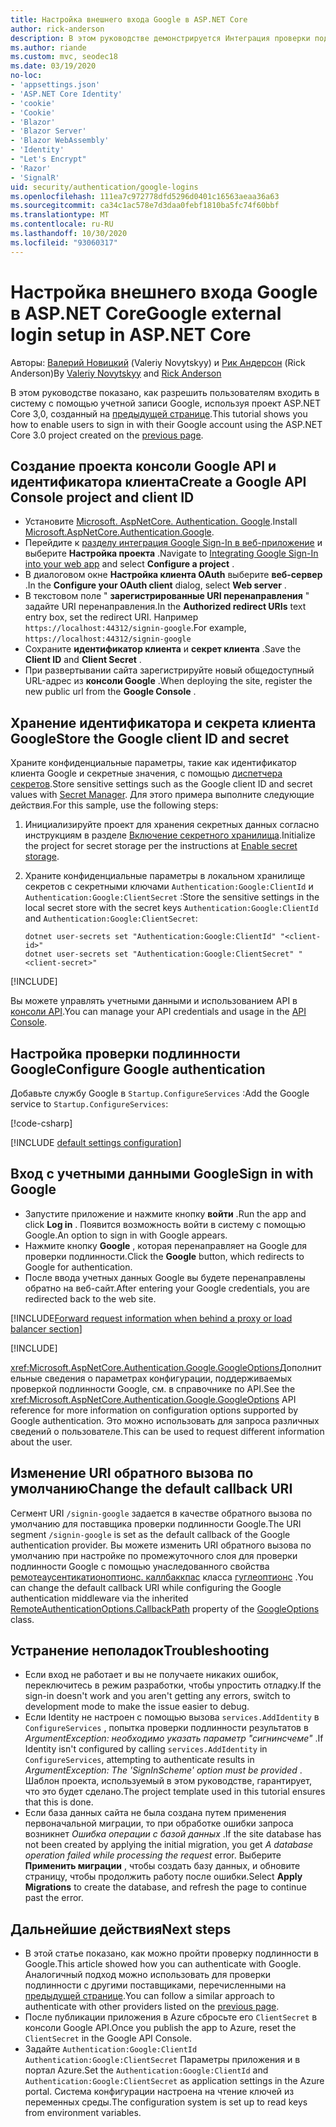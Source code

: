 ```yaml
---
title: Настройка внешнего входа Google в ASP.NET Core
author: rick-anderson
description: В этом руководстве демонстрируется Интеграция проверки подлинности пользователя учетной записи Google с существующим ASP.NET Core приложением.
ms.author: riande
ms.custom: mvc, seodec18
ms.date: 03/19/2020
no-loc:
- 'appsettings.json'
- 'ASP.NET Core Identity'
- 'cookie'
- 'Cookie'
- 'Blazor'
- 'Blazor Server'
- 'Blazor WebAssembly'
- 'Identity'
- "Let's Encrypt"
- 'Razor'
- 'SignalR'
uid: security/authentication/google-logins
ms.openlocfilehash: 111ea7c972778dfd5296d0401c16563aeaa36a63
ms.sourcegitcommit: ca34c1ac578e7d3daa0febf1810ba5fc74f60bbf
ms.translationtype: MT
ms.contentlocale: ru-RU
ms.lasthandoff: 10/30/2020
ms.locfileid: "93060317"
---
```

# <a name="google-external-login-setup-in-aspnet-core"></a><span data-ttu-id="baaf8-103">Настройка внешнего входа Google в ASP.NET Core</span><span class="sxs-lookup"><span data-stu-id="baaf8-103">Google external login setup in ASP.NET Core</span></span>

<span data-ttu-id="baaf8-104">Авторы: [Валерий Новицкий](https://github.com/01binary) (Valeriy Novytskyy) и [Рик Андерсон](https://twitter.com/RickAndMSFT) (Rick Anderson)</span><span class="sxs-lookup"><span data-stu-id="baaf8-104">By [Valeriy Novytskyy](https://github.com/01binary) and [Rick Anderson](https://twitter.com/RickAndMSFT)</span></span>

<span data-ttu-id="baaf8-105">В этом руководстве показано, как разрешить пользователям входить в систему с помощью учетной записи Google, используя проект ASP.NET Core 3,0, созданный на [предыдущей странице](xref:security/authentication/social/index).</span><span class="sxs-lookup"><span data-stu-id="baaf8-105">This tutorial shows you how to enable users to sign in with their Google account using the ASP.NET Core 3.0 project created on the [previous page](xref:security/authentication/social/index).</span></span>

## <a name="create-a-google-api-console-project-and-client-id"></a><span data-ttu-id="baaf8-106">Создание проекта консоли Google API и идентификатора клиента</span><span class="sxs-lookup"><span data-stu-id="baaf8-106">Create a Google API Console project and client ID</span></span>

* <span data-ttu-id="baaf8-107">Установите [Microsoft. AspNetCore. Authentication. Google](https://www.nuget.org/packages/Microsoft.AspNetCore.Authentication.Google).</span><span class="sxs-lookup"><span data-stu-id="baaf8-107">Install [Microsoft.AspNetCore.Authentication.Google](https://www.nuget.org/packages/Microsoft.AspNetCore.Authentication.Google).</span></span>
* <span data-ttu-id="baaf8-108">Перейдите к [разделу интеграция Google Sign-In в веб-приложение](https://developers.google.com/identity/sign-in/web/sign-in) и выберите **Настройка проекта** .</span><span class="sxs-lookup"><span data-stu-id="baaf8-108">Navigate to [Integrating Google Sign-In into your web app](https://developers.google.com/identity/sign-in/web/sign-in) and select **Configure a project** .</span></span>
* <span data-ttu-id="baaf8-109">В диалоговом окне **Настройка клиента OAuth** выберите **веб-сервер** .</span><span class="sxs-lookup"><span data-stu-id="baaf8-109">In the **Configure your OAuth client** dialog, select **Web server** .</span></span>
* <span data-ttu-id="baaf8-110">В текстовом поле " **зарегистрированные URI перенаправления** " задайте URI перенаправления.</span><span class="sxs-lookup"><span data-stu-id="baaf8-110">In the **Authorized redirect URIs** text entry box, set the redirect URI.</span></span> <span data-ttu-id="baaf8-111">Например `https://localhost:44312/signin-google`.</span><span class="sxs-lookup"><span data-stu-id="baaf8-111">For example, `https://localhost:44312/signin-google`</span></span>
* <span data-ttu-id="baaf8-112">Сохраните **идентификатор клиента** и **секрет клиента** .</span><span class="sxs-lookup"><span data-stu-id="baaf8-112">Save the **Client ID** and **Client Secret** .</span></span>
* <span data-ttu-id="baaf8-113">При развертывании сайта зарегистрируйте новый общедоступный URL-адрес из **консоли Google** .</span><span class="sxs-lookup"><span data-stu-id="baaf8-113">When deploying the site, register the new public url from the **Google Console** .</span></span>

## <a name="store-the-google-client-id-and-secret"></a><span data-ttu-id="baaf8-114">Хранение идентификатора и секрета клиента Google</span><span class="sxs-lookup"><span data-stu-id="baaf8-114">Store the Google client ID and secret</span></span>

<span data-ttu-id="baaf8-115">Храните конфиденциальные параметры, такие как идентификатор клиента Google и секретные значения, с помощью [диспетчера секретов](xref:security/app-secrets).</span><span class="sxs-lookup"><span data-stu-id="baaf8-115">Store sensitive settings such as the Google client ID and secret values with [Secret Manager](xref:security/app-secrets).</span></span> <span data-ttu-id="baaf8-116">Для этого примера выполните следующие действия.</span><span class="sxs-lookup"><span data-stu-id="baaf8-116">For this sample, use the following steps:</span></span>

1. <span data-ttu-id="baaf8-117">Инициализируйте проект для хранения секретных данных согласно инструкциям в разделе [Включение секретного хранилища](xref:security/app-secrets#enable-secret-storage).</span><span class="sxs-lookup"><span data-stu-id="baaf8-117">Initialize the project for secret storage per the instructions at [Enable secret storage](xref:security/app-secrets#enable-secret-storage).</span></span>
1. <span data-ttu-id="baaf8-118">Храните конфиденциальные параметры в локальном хранилище секретов с секретными ключами `Authentication:Google:ClientId` и `Authentication:Google:ClientSecret` :</span><span class="sxs-lookup"><span data-stu-id="baaf8-118">Store the sensitive settings in the local secret store with the secret keys `Authentication:Google:ClientId` and `Authentication:Google:ClientSecret`:</span></span>

    ```dotnetcli
    dotnet user-secrets set "Authentication:Google:ClientId" "<client-id>"
    dotnet user-secrets set "Authentication:Google:ClientSecret" "<client-secret>"
    ```

[!INCLUDE[](~/includes/environmentVarableColon.md)]

<span data-ttu-id="baaf8-119">Вы можете управлять учетными данными и использованием API в [консоли API](https://console.developers.google.com/apis/dashboard).</span><span class="sxs-lookup"><span data-stu-id="baaf8-119">You can manage your API credentials and usage in the [API Console](https://console.developers.google.com/apis/dashboard).</span></span>

## <a name="configure-google-authentication"></a><span data-ttu-id="baaf8-120">Настройка проверки подлинности Google</span><span class="sxs-lookup"><span data-stu-id="baaf8-120">Configure Google authentication</span></span>

<span data-ttu-id="baaf8-121">Добавьте службу Google в `Startup.ConfigureServices` :</span><span class="sxs-lookup"><span data-stu-id="baaf8-121">Add the Google service to `Startup.ConfigureServices`:</span></span>

[!code-csharp[](~/security/authentication/social/social-code/3.x/StartupGoogle3x.cs?highlight=11-19)]

[!INCLUDE [default settings configuration](includes/default-settings2-2.md)]

## <a name="sign-in-with-google"></a><span data-ttu-id="baaf8-122">Вход с учетными данными Google</span><span class="sxs-lookup"><span data-stu-id="baaf8-122">Sign in with Google</span></span>

* <span data-ttu-id="baaf8-123">Запустите приложение и нажмите кнопку **войти** .</span><span class="sxs-lookup"><span data-stu-id="baaf8-123">Run the app and click **Log in** .</span></span> <span data-ttu-id="baaf8-124">Появится возможность войти в систему с помощью Google.</span><span class="sxs-lookup"><span data-stu-id="baaf8-124">An option to sign in with Google appears.</span></span>
* <span data-ttu-id="baaf8-125">Нажмите кнопку **Google** , которая перенаправляет на Google для проверки подлинности.</span><span class="sxs-lookup"><span data-stu-id="baaf8-125">Click the **Google** button, which redirects to Google for authentication.</span></span>
* <span data-ttu-id="baaf8-126">После ввода учетных данных Google вы будете перенаправлены обратно на веб-сайт.</span><span class="sxs-lookup"><span data-stu-id="baaf8-126">After entering your Google credentials, you are redirected back to the web site.</span></span>

[!INCLUDE[Forward request information when behind a proxy or load balancer section](includes/forwarded-headers-middleware.md)]

[!INCLUDE[](includes/chain-auth-providers.md)]

<span data-ttu-id="baaf8-127"><xref:Microsoft.AspNetCore.Authentication.Google.GoogleOptions>Дополнительные сведения о параметрах конфигурации, поддерживаемых проверкой подлинности Google, см. в справочнике по API.</span><span class="sxs-lookup"><span data-stu-id="baaf8-127">See the <xref:Microsoft.AspNetCore.Authentication.Google.GoogleOptions> API reference for more information on configuration options supported by Google authentication.</span></span> <span data-ttu-id="baaf8-128">Это можно использовать для запроса различных сведений о пользователе.</span><span class="sxs-lookup"><span data-stu-id="baaf8-128">This can be used to request different information about the user.</span></span>

## <a name="change-the-default-callback-uri"></a><span data-ttu-id="baaf8-129">Изменение URI обратного вызова по умолчанию</span><span class="sxs-lookup"><span data-stu-id="baaf8-129">Change the default callback URI</span></span>

<span data-ttu-id="baaf8-130">Сегмент URI `/signin-google` задается в качестве обратного вызова по умолчанию для поставщика проверки подлинности Google.</span><span class="sxs-lookup"><span data-stu-id="baaf8-130">The URI segment `/signin-google` is set as the default callback of the Google authentication provider.</span></span> <span data-ttu-id="baaf8-131">Вы можете изменить URI обратного вызова по умолчанию при настройке по промежуточного слоя для проверки подлинности Google с помощью унаследованного свойства [ремотеаусентикатионоптионс. каллбаккпас](/dotnet/api/microsoft.aspnetcore.authentication.remoteauthenticationoptions.callbackpath) класса [гуглеоптионс](/dotnet/api/microsoft.aspnetcore.authentication.google.googleoptions) .</span><span class="sxs-lookup"><span data-stu-id="baaf8-131">You can change the default callback URI while configuring the Google authentication middleware via the inherited [RemoteAuthenticationOptions.CallbackPath](/dotnet/api/microsoft.aspnetcore.authentication.remoteauthenticationoptions.callbackpath) property of the [GoogleOptions](/dotnet/api/microsoft.aspnetcore.authentication.google.googleoptions) class.</span></span>

## <a name="troubleshooting"></a><span data-ttu-id="baaf8-132">Устранение неполадок</span><span class="sxs-lookup"><span data-stu-id="baaf8-132">Troubleshooting</span></span>

* <span data-ttu-id="baaf8-133">Если вход не работает и вы не получаете никаких ошибок, переключитесь в режим разработки, чтобы упростить отладку.</span><span class="sxs-lookup"><span data-stu-id="baaf8-133">If the sign-in doesn't work and you aren't getting any errors, switch to development mode to make the issue easier to debug.</span></span>
* <span data-ttu-id="baaf8-134">Если Identity не настроен с помощью вызова `services.AddIdentity` в `ConfigureServices` , попытка проверки подлинности результатов в *ArgumentException: необходимо указать параметр "сигнинсчеме"* .</span><span class="sxs-lookup"><span data-stu-id="baaf8-134">If Identity isn't configured by calling `services.AddIdentity` in `ConfigureServices`, attempting to authenticate results in *ArgumentException: The 'SignInScheme' option must be provided* .</span></span> <span data-ttu-id="baaf8-135">Шаблон проекта, используемый в этом руководстве, гарантирует, что это будет сделано.</span><span class="sxs-lookup"><span data-stu-id="baaf8-135">The project template used in this tutorial ensures that this is done.</span></span>
* <span data-ttu-id="baaf8-136">Если база данных сайта не была создана путем применения первоначальной миграции, то при обработке ошибки запроса возникнет *Ошибка операции с базой данных* .</span><span class="sxs-lookup"><span data-stu-id="baaf8-136">If the site database has not been created by applying the initial migration, you get *A database operation failed while processing the request* error.</span></span> <span data-ttu-id="baaf8-137">Выберите **Применить миграции** , чтобы создать базу данных, и обновите страницу, чтобы продолжить работу после ошибки.</span><span class="sxs-lookup"><span data-stu-id="baaf8-137">Select **Apply Migrations** to create the database, and refresh the page to continue past the error.</span></span>

## <a name="next-steps"></a><span data-ttu-id="baaf8-138">Дальнейшие действия</span><span class="sxs-lookup"><span data-stu-id="baaf8-138">Next steps</span></span>

* <span data-ttu-id="baaf8-139">В этой статье показано, как можно пройти проверку подлинности в Google.</span><span class="sxs-lookup"><span data-stu-id="baaf8-139">This article showed how you can authenticate with Google.</span></span> <span data-ttu-id="baaf8-140">Аналогичный подход можно использовать для проверки подлинности с другими поставщиками, перечисленными на [предыдущей странице](xref:security/authentication/social/index).</span><span class="sxs-lookup"><span data-stu-id="baaf8-140">You can follow a similar approach to authenticate with other providers listed on the [previous page](xref:security/authentication/social/index).</span></span>
* <span data-ttu-id="baaf8-141">После публикации приложения в Azure сбросьте его `ClientSecret` в консоли Google API.</span><span class="sxs-lookup"><span data-stu-id="baaf8-141">Once you publish the app to Azure, reset the `ClientSecret` in the Google API Console.</span></span>
* <span data-ttu-id="baaf8-142">Задайте `Authentication:Google:ClientId` `Authentication:Google:ClientSecret` Параметры приложения и в портал Azure.</span><span class="sxs-lookup"><span data-stu-id="baaf8-142">Set the `Authentication:Google:ClientId` and `Authentication:Google:ClientSecret` as application settings in the Azure portal.</span></span> <span data-ttu-id="baaf8-143">Система конфигурации настроена на чтение ключей из переменных среды.</span><span class="sxs-lookup"><span data-stu-id="baaf8-143">The configuration system is set up to read keys from environment variables.</span></span>
